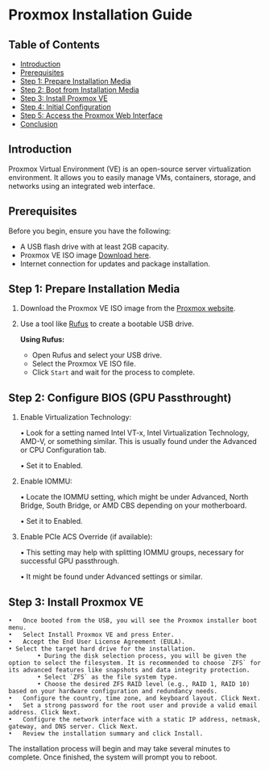 # Proxmox Installation Guide

## Table of Contents

- [Introduction](#introduction)
- [Prerequisites](#prerequisites)
- [Step 1: Prepare Installation Media](#step-1-prepare-installation-media)
- [Step 2: Boot from Installation Media](#step-2-configure-bios-(GPU-Passthrought))
- [Step 3: Install Proxmox VE](#step-3-install-proxmox-ve)
- [Step 4: Initial Configuration](#step-4-initial-configuration)
- [Step 5: Access the Proxmox Web Interface](#step-5-access-the-proxmox-web-interface)
- [Conclusion](#conclusion)

## Introduction

Proxmox Virtual Environment (VE) is an open-source server virtualization environment. It allows you to easily manage VMs, containers, storage, and networks using an integrated web interface.

## Prerequisites

Before you begin, ensure you have the following:

- A USB flash drive with at least 2GB capacity.
- Proxmox VE ISO image [Download here](https://www.proxmox.com/en/downloads).
- Internet connection for updates and package installation.

## Step 1: Prepare Installation Media

1. Download the Proxmox VE ISO image from the [Proxmox website](https://www.proxmox.com/en/downloads).
2. Use a tool like [Rufus](https://rufus.ie/) to create a bootable USB drive.

   **Using Rufus:**
   - Open Rufus and select your USB drive.
   - Select the Proxmox VE ISO file.
   - Click `Start` and wait for the process to complete.

## Step 2: Configure BIOS (GPU Passthrought)

1. 	Enable Virtualization Technology:

	•	Look for a setting named Intel VT-x, Intel Virtualization Technology, AMD-V, or something similar. This is usually found under the Advanced or CPU Configuration tab.

	•	Set it to Enabled.

2.	Enable IOMMU:

    •	Locate the IOMMU setting, which might be under Advanced, North Bridge, South Bridge, or AMD CBS depending on your motherboard.

	•	Set it to Enabled.

3. 	Enable PCIe ACS Override (if available):

	•	This setting may help with splitting IOMMU groups, necessary for successful GPU passthrough.

	•	It might be found under Advanced settings or similar.    

## Step 3: Install Proxmox VE

    •	Once booted from the USB, you will see the Proxmox installer boot menu.
	•	Select Install Proxmox VE and press Enter.
	•	Accept the End User License Agreement (EULA).
    • Select the target hard drive for the installation. 
            • During the disk selection process, you will be given the option to select the filesystem. It is recommended to choose `ZFS` for its advanced features like snapshots and data integrity protection.
            • Select `ZFS` as the file system type.
            • Choose the desired ZFS RAID level (e.g., RAID 1, RAID 10) based on your hardware configuration and redundancy needs.
	•	Configure the country, time zone, and keyboard layout. Click Next.
	•	Set a strong password for the root user and provide a valid email address. Click Next.
	•	Configure the network interface with a static IP address, netmask, gateway, and DNS server. Click Next.
	•	Review the installation summary and click Install.

The installation process will begin and may take several minutes to complete. Once finished, the system will prompt you to reboot.